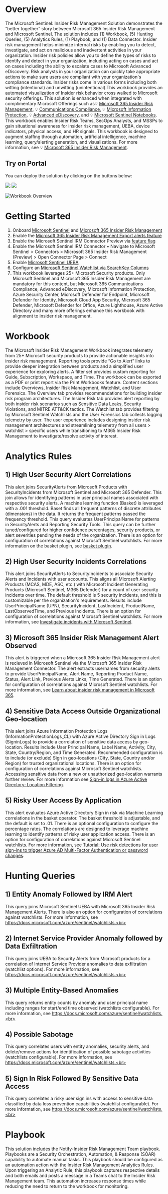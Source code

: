 # Overview
The Microsoft Sentinel: Insider Risk Management Solution demonstrates the “better together” story between Microsoft 365 Insider Risk Management and Microsoft Sentinel. The solution includes (1) Workbook, (5) Hunting Queries, (5) Analytics Rules, (1) Playbook, and (1) Data Connector. Insider risk management helps minimize internal risks by enabling you to detect, investigate, and act on malicious and inadvertent activities in your organization. Insider risk policies allow you to define the types of risks to identify and detect in your organization, including acting on cases and act on cases including the ability to escalate cases to Microsoft Advanced eDiscovery. Risk analysts in your organization can quickly take appropriate actions to make sure users are compliant with your organization's compliance standards. Insider risks come in various forms including both witting (intentional) and unwitting (unintentional).This workbook provides an automated visualization of Insider risk behavior cross walked to Microsoft security offerings. This solution is enhanced when integrated with complimentary Microsoft Offerings such as💡 [Microsoft 365 Insider Risk Management](https://docs.microsoft.com/microsoft-365/compliance/insider-risk-management-solution-overview), 💡 [Communications Compliance](https://docs.microsoft.com/microsoft-365/compliance/communication-compliance-solution-overview), 💡 [Microsoft Information Protection](https://docs.microsoft.com/microsoft-365/compliance/information-protection), 💡 [Advanced eDiscovery](https://docs.microsoft.com/microsoft-365/compliance/ediscovery), and 💡 [Microsoft Sentinel Notebooks](https://docs.microsoft.com/azure/sentinel/notebooks). This workbook enables Insider Risk Teams, SecOps Analysts, and MSSPs to gain situational awareness for insider risk management, UEBA, device indicators, physical access, and HR signals. This workbook is designed to augment staffing through automation, artificial intelligence, machine learning, query/alerting generation, and visualizations. For more information, see 💡 [Microsoft 365 Insider Risk Management](https://docs.microsoft.com/microsoft-365/compliance/insider-risk-management-solution-overview).

## Try on Portal
You can deploy the solution by clicking on the buttons below:

<a href="https://portal.azure.com/#create/Microsoft.Template/uri/https%3A%2F%2Fraw.githubusercontent.com%2FAzure%2FAzure-Sentinel%2Fmaster%2FSolutions%2FMicrosoftInsiderRiskManagement%2FPackage%2FmainTemplate.json" target="_blank"><img src="https://aka.ms/deploytoazurebutton"/></a>
<a href="https://portal.azure.us/#create/Microsoft.Template/uri/https%3A%2F%2Fraw.githubusercontent.com%2FAzure%2FAzure-Sentinel%2Fmaster%2FSolutions%2FMicrosoftInsiderRiskManagement%2FPackage%2FmainTemplate.json" target="_blank"><img src="https://aka.ms/deploytoazuregovbutton"/></a>

![Workbook Overview](https://github.com/Azure/Azure-Sentinel/blob/master/Solutions/MicrosoftInsiderRiskManagement/Workbooks/Images/InsiderRiskManagementBlack1.png?raw=true)

# Getting Started
1)	Onboard [Microsoft Sentinel](https://docs.microsoft.com/azure/sentinel/quickstart-onboard) and [Microsoft 365 Insider Risk Management](https://docs.microsoft.com/microsoft-365/compliance/insider-risk-management-configure)
2)	Enable the [Microsoft 365 Insider Risk Management Export alerts feature](https://docs.microsoft.com/microsoft-365/compliance/insider-risk-management-settings#export-alerts-preview)
3)	Enable the Microsoft Sentinel IRM Connector Preview via [feature flag](https://aka.ms/OfficeIRM)
4)	Enable the Microsoft Sentinel IRM Connector 
    • Navigate to Microsoft Sentinel > Connectors > Microsoft 365 Insider Risk Management (Preview) > Open Connector Page > Connect
5)	Enable [Microsoft Sentinel UEBA](https://docs.microsoft.com/azure/sentinel/enable-entity-behavior-analytics)
6)	Configure an [Microsoft Sentinel Watchlist via SearchKey Columns](https://docs.microsoft.com/azure/sentinel/watchlists)
7)	This workbook leverages 25+ Microsoft Security products. Only Microsoft Sentinel and Microsoft 365 Insider Risk Management are mandatory for this content, but Microsoft 365 Communications Compliance, Advanced eDiscovery, Microsoft Information Protection, Azure Security Center, Microsoft Defender for Endpoint, Microsoft Defender for Identity, Microsoft Cloud App Security, Microsoft 365 Defender, Microsoft Defender for Office, Azure Lighthouse, Azure Active Directory and many more offerings enhance this workbook with alignment to insider risk management. 

# Workbook
The Microsoft Insider Risk Management Workbook integrates telemetry from 25+ Microsoft security products to provide actionable insights into insider risk management. Reporting tools provide “Go to Alert” links to provide deeper integration between products and a simplified user experience for exploring alerts. A filter set provides custom reporting for Guide, Subscription, Workspace, and Time. The workbook can be exported as a PDF or print report via the Print Workbooks feature. Content sections include Overviews, Insider Risk Management, Watchlist, and User Forensics. The Overview tab provides recommendations for building insider risk program architectures. The Insider Risk tab provides alert reporting by both insider risk scenarios such as Sensitive Data Leaks, Security Violations, and MITRE ATT&CK tactics. The Watchlist tab provides filtering by Microsoft Sentinel Watchlists and the User Forensics tab collects logging telemetry by user. The user experience includes designing insider risk management architectures and streamlining telemetry from all users > watchlist > specific users while transitioning to M365 Insider Risk Management to investigate/resolve activity of interest.

# Analytics Rules
## 1) High User Security Alert Correlations
This alert joins SecurityAlerts from Microsoft Products with SecurityIncidents from Microsoft Sentinel and Microsoft 365 Defender. This join allows for identifying patterns in user principal names associated with respective security alerts. A machine learning function (Basket) is leveraged with a .001 threshold. Baset finds all frequent patterns of discrete attributes (dimensions) in the data. It returns the frequent patterns passed the frequency threshold. This query evaluates UserPrincipalName for patterns in SecurityAlerts and Reporting Security Tools. This query can be further tuned/configured for higher confidence percentages, security products, or alert severities pending the needs of the organization. There is an option for configuration of correlations against Microsoft Sentinel watchlists. For more information on the basket plugin, see [basket plugin](https://docs.microsoft.com/azure/data-explorer/kusto/query/basketplugin).<br>
## 2) High User Security Incidents Correlations
This alert joins SecurityAlerts to SecurityIncidents to associate Security Alerts and Incidents with user accounts. This aligns all Microsoft Alerting Products (MCAS, MDE, ASC, etc.) with Microsoft Incident Generating Products (Microsoft Sentinel, M365 Defender) for a count of user security incidents over time. The default threshold is 5 security incidents, and this is customizable per the organization's requirements. Results include UserPrincipalName (UPN), SecurityIncident, LastIncident, ProductName, LastObservedTime, and Previous Incidents. There is an option for configuration of correlations against Microsoft Sentinel watchlists. For more information, see [Investigate incidents with Microsoft Sentinel]( https://docs.microsoft.com/azure/sentinel/investigate-cases).<br>
## 3) Microsoft 365 Insider Risk Management Alert Observed
This alert is triggered when a Microsoft 365 Insider Risk Management alert is recieved in Microsoft Sentinel via the Microsoft 365 Insider Risk Management Connector. The alert extracts usernames from security alerts to provide UserPrincipalName, Alert Name, Reporting Product Name, Status, Alert Link, Previous Alerts Links, Time Generated. There is an option for configuration of correlations against Microsoft Sentinel watchlists. For more information, see [Learn about insider risk management in Microsoft 365](https://docs.microsoft.com/microsoft-365/compliance/insider-risk-management).<br>
## 4) Sensitive Data Access Outside Organizational Geo-location
This alert joins Azure Information Protection Logs (InformationProtectionLogs_CL) with Azure Active Directory Sign in Logs (SigninLogs) to provide a correlation of sensitive data access by geo-location. Results include User Principal Name, Label Name, Activity, City, State, Country/Region, and Time Generated. Recommended configuration is to include (or exclude) Sign in geo-locations (City, State, Country and/or Region) for trusted organizational locations. There is an option for configuration of correlations against Microsoft Sentinel watchlists. Accessing sensitive data from a new or unauthorized geo-location warrants further review. For more information see [Sign-in logs in Azure Active Directory: Location Filtering](https://docs.microsoft.com/azure/active-directory/reports-monitoring/concept-sign-ins).<br>
## 5) Risky User Access By Application
This alert evaluates Azure Active Directory Sign in risk via Machine Learning correlations in the basket operator. The basket threshold is adjustable, and the default is set to .01. There is an optional configuration to configure the percentage rates. The correlations are designed to leverage machine learning to identify patterns of risky user application access. There is an option for configuration of correlations against Microsoft Sentinel watchlists. For more information, see [Tutorial: Use risk detections for user sign-ins to trigger Azure AD Multi-Factor Authentication or password changes](https://docs.microsoft.com/azure/active-directory/authentication/tutorial-risk-based-sspr-mfa).<br>

# Hunting Queries
## 1) Entity Anomaly Followed by IRM Alert
This query joins Microsoft Sentinel UEBA with Microsoft 365 Insider Risk Management Alerts. There is also an option for configuration of correlations against watchlists. For more information, see https://docs.microsoft.com/azure/sentinel/watchlists.<br>
## 2) Internet Service Provider Anomaly followed by Data Exfiltration
This query joins UEBA to Security Alerts from Microsoft products for a correlation of Internet Service Provider anomalies to data exfiltration (watchlist options). For more information, see https://docs.microsoft.com/azure/sentinel/watchlists.<br>
## 3) Multiple Entity-Based Anomalies
This query returns entity counts by anomaly and user principal name including ranges for start/end time observed (watchlists configurable). For more information, see https://docs.microsoft.com/azure/sentinel/watchlists.<br>
## 4) Possible Sabotage
This query correlates users with entity anomalies, security alerts, and delete/remove actions for identification of possible sabotage activities (watchlists configurable). For more information, see https://docs.microsoft.com/azure/sentinel/watchlists.<br>
## 5) Sign In Risk Followed By Sensitive Data Access
This query correlates a risky user sign ins with access to sensitive data classified by data loss prevention capabilities (watchlist configurable). For more information, see https://docs.microsoft.com/azure/sentinel/watchlists.<br>

# Playbook
This solution includes the Notify-Insider Risk Management Team playbook. Playbooks are a Security Orchestration, Automation, & Response (SOAR) capability to automate manual tasks. This playbook should be configured as an automation action with the Insider Risk Management Analytics Rules. Upon triggering an Analytic Rule, this playbook captures respective details and both emails and posts a message in a Teams chat to the Insider Risk Management team. This automation increases response times while reducing the need to return to the workbook for monitoring. 